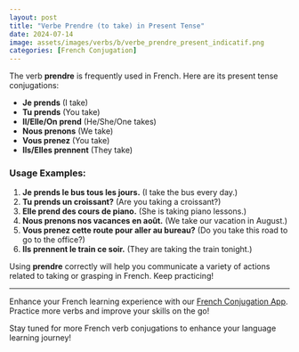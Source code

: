 ```yaml
---
layout: post
title: "Verbe Prendre (to take) in Present Tense"
date: 2024-07-14
image: assets/images/verbs/b/verbe_prendre_present_indicatif.png
categories: [French Conjugation]
---
```


The verb **prendre** is frequently used in French. Here are its present tense conjugations:

- **Je prends** (I take)
- **Tu prends** (You take)
- **Il/Elle/On prend** (He/She/One takes)
- **Nous prenons** (We take)
- **Vous prenez** (You take)
- **Ils/Elles prennent** (They take)

### Usage Examples:

1. **Je prends le bus tous les jours.** (I take the bus every day.)
2. **Tu prends un croissant?** (Are you taking a croissant?)
3. **Elle prend des cours de piano.** (She is taking piano lessons.)
4. **Nous prenons nos vacances en août.** (We take our vacation in August.)
5. **Vous prenez cette route pour aller au bureau?** (Do you take this road to go to the office?)
6. **Ils prennent le train ce soir.** (They are taking the train tonight.)

Using **prendre** correctly will help you communicate a variety of actions related to taking or grasping in French. Keep practicing!

---

Enhance your French learning experience with our [French Conjugation App](http://example.com). Practice more verbs and improve your skills on the go!

Stay tuned for more French verb conjugations to enhance your language learning journey!